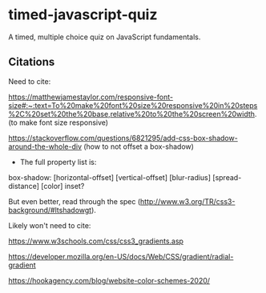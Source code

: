 # timed-javascript-quiz
A timed, multiple choice quiz on JavaScript fundamentals. 

## Citations

Need to cite:

https://matthewjamestaylor.com/responsive-font-size#:~:text=To%20make%20font%20size%20responsive%20in%20steps%2C%20set%20the%20base,relative%20to%20the%20screen%20width. (to make font size responsive)

https://stackoverflow.com/questions/6821295/add-css-box-shadow-around-the-whole-div (how to not offset a box-shadow)

* The full property list is:

box-shadow: [horizontal-offset] [vertical-offset] [blur-radius] [spread-distance] [color] inset?

But even better, read through the spec (http://www.w3.org/TR/css3-background/#ltshadowgt).

Likely won't need to cite:

https://www.w3schools.com/css/css3_gradients.asp

https://developer.mozilla.org/en-US/docs/Web/CSS/gradient/radial-gradient

https://hookagency.com/blog/website-color-schemes-2020/